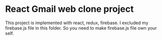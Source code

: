 # React Gmail web clone project

This project is implemented with react, redux, firebase.
I excluded my firebase.js file in this folder. So you need to make firebase.js file own your self.